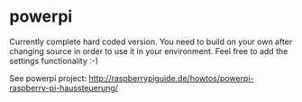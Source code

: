 powerpi
=======

Currently complete hard coded version. You need to build on your own after changing source in order to use it in your environment. Feel free to add the settings functionality :-)

See powerpi project: http://raspberrypiguide.de/howtos/powerpi-raspberry-pi-haussteuerung/
